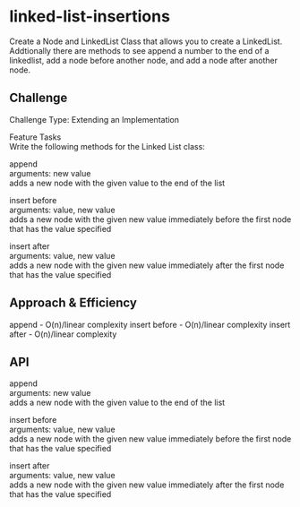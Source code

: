# linked-list-insertions
<!-- Short summary or background information -->
Create a Node and LinkedList Class that allows you to create a LinkedList. Addtionally there are methods to see append a number to the end of a linkedlist, add a node before another node, and add a node after another node.

## Challenge
<!-- Description of the challenge -->
Challenge Type: Extending an Implementation


Feature Tasks  
Write the following methods for the Linked List class:  

append  
arguments: new value  
adds a new node with the given value to the end of the list  


insert before  
arguments: value, new value  
adds a new node with the given new value immediately before the first node that has the value specified  


insert after  
arguments: value, new value  
adds a new node with the given new value immediately after the first node that has the value specified  

## Approach & Efficiency
<!-- What approach did you take? Why? What is the Big O space/time for this approach? -->
append - O(n)/linear complexity
insert before - O(n)/linear complexity
insert after - O(n)/linear complexity

## API
<!-- Description of each method publicly available to your Linked List -->
append  
arguments: new value  
adds a new node with the given value to the end of the list  


insert before  
arguments: value, new value  
adds a new node with the given new value immediately before the first node that has the value specified  


insert after  
arguments: value, new value  
adds a new node with the given new value immediately after the first node that has the value specified  